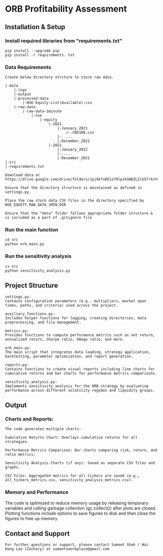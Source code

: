 
# ORB Profitability Assessment


## Installation & Setup

### Install required libraries from "requirements.txt"
    pip install --upgrade pip
    pip install -r requirements. txt    

### Data Requirements

    Create below directory strcture to store raw data.

```
|-data
    |-logs
    |-output
    |-processed-data
        |-NSE-Equity-List(Available).csv
    |-raw-data
        |-raw-data-1minute
            |-nse
                |-equity
                    |-2021
                        |-January_2021
                            |-.CNX100.csv
                        |-.....
                        |-December_2021
                    |-2022
                        |-January_2022
                        |-.....
                        |-December_2021
|-src
|-requirements.txt

```

    Download data at https://drive.google.com/drive/folders/1pjOkfxDE1zY9lpzkSW6ZLIcG57rkvYml`

    Ensure that the directory structure is maintained as defined in settings.py.

    Place the raw stock data CSV files in the directory specified by NSE_EQUITY_RAW_DATA_1MIN_DIR

    Ensure that the "data" folder follows appropriate folder structure & is included as a part of .gitignore file
    
    
### Run the main function 
    cd src
    python orb_main.py

### Run the sensitivity analysis
    cs src
    python sensitivity_analysis.py


## Project Structure
    settings.py:
    Contains configuration parameters (e.g., multipliers, market open times, paths, and criteria) used across the project.

    auxiliary_functions.py:
    Includes helper functions for logging, creating directories, data preprocessing, and file management.

    metrics.py:
    Provides functions to compute performance metrics such as net return, annualized return, Sharpe ratio, Omega ratio, and more.

    orb_main.py:
    The main script that integrates data loading, strategy application, backtesting, parameter optimization, and report generation.

    reports.py:
    Contains functions to create visual reports including line charts for cumulative returns and bar charts for performance metrics comparisons.

    sensitivity_analysis.py:
    Implements sensitivity analysis for the ORB strategy by evaluating performance across different volatility regimes and liquidity groups.



## Output

### Charts and Reports:
    The code generates multiple charts:

    Cumulative Returns Chart: Overlays cumulative returns for all strategies.

    Performance Metrics Comparison: Bar charts comparing risk, return, and ratio metrics.

    Sensitivity Analysis Charts (if any): Saved as separate CSV files and graphs.

    CSV Files: Aggregated metrics for all tickers are saved (e.g., all_tickers_metrics.csv, sensitivity_analysis_metrics.csv).

### Memory and Performance

The code is optimized to reduce memory usage by releasing temporary variables and calling garbage collection (gc.collect()) after plots are closed.
Plotting functions include options to save figures to disk and then close the figures to free up memory.


## Contact and Support
    For further questions or support, please contact Sumeet Shah / Wai Hang Lau (Zachary) at sumeetsworkplace@gmail.com